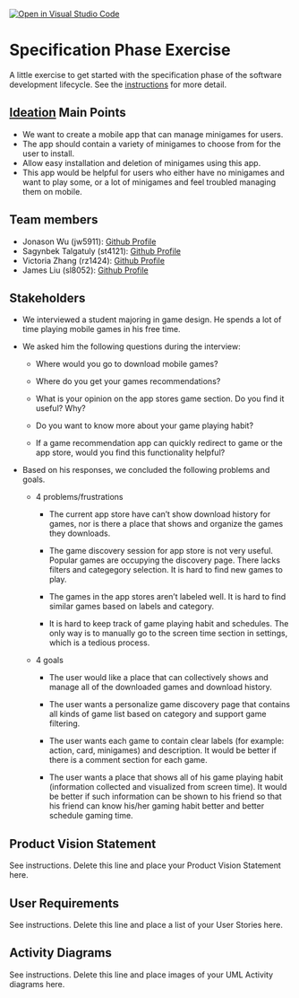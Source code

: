 [![Open in Visual Studio Code](https://classroom.github.com/assets/open-in-vscode-c66648af7eb3fe8bc4f294546bfd86ef473780cde1dea487d3c4ff354943c9ae.svg)](https://classroom.github.com/online_ide?assignment_repo_id=8553912&assignment_repo_type=AssignmentRepo)
# Specification Phase Exercise

A little exercise to get started with the specification phase of the software development lifecycle. See the [instructions](instructions.md) for more detail.

## [Ideation](https://docs.google.com/document/d/1Yn09Uu0B0mmxNh73a2RAwO3KOEOL9FLK4nViyHqaSU4/edit) Main Points

* We want to create a mobile app that can manage minigames for users.
* The app should contain a variety of minigames to choose from for the user to install.
* Allow easy installation and deletion of minigames using this app.
* This app would be helpful for users who either have no minigames and want to play some, or a lot of minigames and feel troubled managing them on mobile.

## Team members

- Jonason Wu (jw5911): [Github Profile](https://github.com/JonasonWu)
- Sagynbek Talgatuly (st4121): [Github Profile](https://github.com/sagynbek001)
- Victoria Zhang (rz1424): [Github Profile](https://github.com/Ruixi-Zhang)
- James Liu (sl8052): [Github Profile](https://github.com/liushuchen2025)

## Stakeholders

- We interviewed a student majoring in game design. He spends a lot of time playing mobile games in his free time. 
- We asked him the following questions during the interview:
  - Where would you go to download mobile games?

  - Where do you get your games recommendations?

  - What is your opinion on the app stores game section. Do you find it useful? Why?

  - Do you want to know more about your game playing habit? 
  - If a game recommendation app can quickly redirect to game or the app store, would you find this functionality helpful?

- Based on his responses, we concluded the following problems and goals. 
  - 4 problems/frustrations

    - The current app store have can’t show download history for games, nor is there a place that shows and organize the games they downloads.
  
    - The game discovery session for app store is not very useful. Popular games are occupying the discovery page. There lacks filters and categegory selection. It is hard to find new games to play.
  
    - The games in the app stores aren’t labeled well. It is hard to find similar games based on labels and category.

    - It is hard to keep track of game playing habit and schedules. The only way is to manually go to the screen time section in settings, which is a tedious process.

  - 4 goals

    - The user would like a place that can collectively shows and manage all of the downloaded games and download history.
  
    - The user wants a personalize game discovery page that contains all kinds of game list based on category and support game filtering.
  
    - The user wants each game to contain clear labels (for example: action, card, minigames) and  description. It would be better if there is a comment section for each game.
  
    - The user wants a place that shows all of his game playing habit (information collected and visualized from screen time). It would be better if such information can be shown to his friend so that his friend can know his/her gaming habit better and better schedule gaming time.

## Product Vision Statement

See instructions. Delete this line and place your Product Vision Statement here.

## User Requirements

See instructions. Delete this line and place a list of your User Stories here.

## Activity Diagrams

See instructions. Delete this line and place images of your UML Activity diagrams here.

